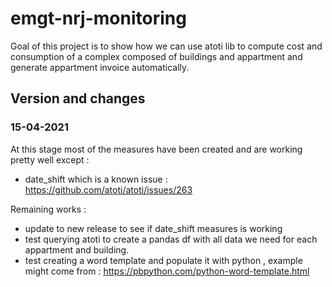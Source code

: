 # emgt-nrj-monitoring

Goal of this project is to show how we can use atoti lib to compute cost and consumption of a complex composed of buildings and appartment and generate appartment invoice automatically.

## Version and changes

### 15-04-2021 
At this stage most of the measures have been created and are working pretty well except : 
 * date_shift which is a known issue : https://github.com/atoti/atoti/issues/263
 
Remaining works : 
* update to new release to see if date_shift measures is working 
* test querying atoti to create a pandas df with all data we need for each appartment and building. 
* test creating a word template and populate it with python , example might come from : https://pbpython.com/python-word-template.html


